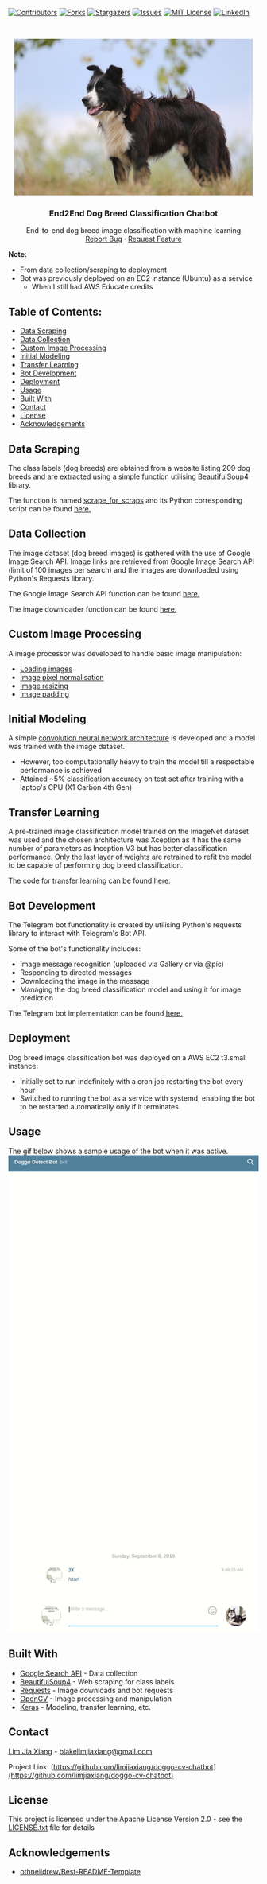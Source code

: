 [![Contributors][contributors-shield]][contributors-url]
[![Forks][forks-shield]][forks-url]
[![Stargazers][stars-shield]][stars-url]
[![Issues][issues-shield]][issues-url]
[![MIT License][license-shield]][license-url]
[![LinkedIn][linkedin-shield]][linkedin-url]


<!-- PROJECT LOGO -->
<br />
<p align="center">
  <a href="https://github.com/limjiaxiang/doggo-cv-chatbot">
    <img src="assets/border_collie.jpg" alt="Logo" width="480" height="315">
  </a>
  
  <h3 align="center">End2End Dog Breed Classification Chatbot</h3>

  <p align="center">
     End-to-end dog breed image classification with machine learning
    <br />
    <a href="https://github.com/limjiaxiang/doggo-cv-chatbot/issues">Report Bug</a>
    ·
    <a href="https://github.com/limjiaxiang/doggo-cv-chatbot/issues">Request Feature</a>
  </p>
</p>

**Note:**
- From data collection/scraping to deployment
- Bot was previously deployed on an EC2 instance (Ubuntu) as a service
  - When I still had AWS Educate credits


## Table of Contents:
- [Data Scraping](#data-scraping)
- [Data Collection](#data-collection)
- [Custom Image Processing](#custom-image-processing)
- [Initial Modeling](#initial-modeling)
- [Transfer Learning](#transfer-learning)
- [Bot Development](#bot-development)
- [Deployment](#deployment)
- [Usage](#usage)
- [Built With](#built-with)
- [Contact](#contact)
- [License](#license)
- [Acknowledgements](#acknowledgements)

## Data Scraping
The class labels (dog breeds) are obtained from a website listing 209 dog breeds and are extracted using 
a simple function utilising BeautifulSoup4 library. 

The function is named [scrape_for_scraps](image_scrapper/scraper_downloader.py#14) and its Python corresponding
script can be found [here.](image_scrapper/scraper_downloader.py#94)

## Data Collection
The image dataset (dog breed images) is gathered with the use of Google Image Search API. 
Image links are retrieved from Google Image Search API (limit of 100 images per search)
and the images are downloaded using Python's Requests library.

The Google Image Search API function can be found [here.](image_scrapper/scraper_downloader.py#64)

The image downloader function can be found [here.](image_scrapper/scraper_downloader.py#52)

## Custom Image Processing
A image processor was developed to handle basic image manipulation:
- [Loading images](image_preprocess.py#67)
- [Image pixel normalisation](image_preprocess.py#94)
- [Image resizing](image_preprocess.py#122)
- [Image padding](image_preprocess.py#149)

## Initial Modeling
A simple [convolution neural network architecture](image_classifier_model.py#32) is developed and a model was trained with the image dataset.
- However, too computationally heavy to train the model till a respectable performance is achieved
- Attained ~5% classification accuracy on test set after training with a laptop's CPU (X1 Carbon 4th Gen)

## Transfer Learning
A pre-trained image classification model trained on the ImageNet dataset was used and the chosen architecture was 
Xception as it has the same number of parameters as Inception V3 but has better classification performance. 
Only the last layer of weights are retrained to refit the model to be capable of performing dog breed classification.

The code for transfer learning can be found [here.](image_classifier_model.py#72)

## Bot Development
The Telegram bot functionality is created by utilising Python's requests library to interact with Telegram's Bot API.

Some of the bot's functionality includes:
- Image message recognition (uploaded via Gallery or via @pic)
- Responding to directed messages
- Downloading the image in the message
- Managing the dog breed classification model and using it for image prediction

The Telegram bot implementation can be found [here.](telegram_bot/doggo_detect_bot.py)

## Deployment
Dog breed image classification bot was deployed on a AWS EC2 t3.small instance:
- Initially set to run indefinitely with a cron job restarting the bot every hour
- Switched to running the bot as a service with systemd, enabling the bot to be restarted automatically only if it terminates

## Usage
The gif below shows a sample usage of the bot when it was active.
![](assets/doggo_bot_demo.gif)

## Built With
* [Google Search API](https://github.com/googleapis/google-api-python-client) - Data collection
* [BeautifulSoup4](https://www.crummy.com/software/BeautifulSoup/bs4/doc/) - Web scraping for class labels
* [Requests](https://2.python-requests.org/en/master/) - Image downloads and bot requests
* [OpenCV](https://github.com/opencv/opencv) - Image processing and manipulation
* [Keras](https://github.com/keras-team/keras) - Modeling, transfer learning, etc.

<!-- CONTACT -->
## Contact

[Lim Jia Xiang](https://linkedin.com/in/limjiaxiang) - blakelimjiaxiang@gmail.com

Project Link: [https://github.com/limjiaxiang/doggo-cv-chatbot](https://github.com/limjiaxiang/doggo-cv-chatbot)

## License

This project is licensed under the Apache License Version 2.0 - see the [LICENSE.txt](LICENSE.txt) file for details

<!-- ACKNOWLEDGEMENTS -->
## Acknowledgements
* [othneildrew/Best-README-Template](https://github.com/othneildrew/Best-README-Template/blob/master/README.md)


<!-- MARKDOWN LINKS & IMAGES -->
<!-- https://www.markdownguide.org/basic-syntax/#reference-style-links -->
[contributors-shield]: https://img.shields.io/github/contributors/limjiaxiang/doggo-cv-chatbot.svg?style=flat-square
[contributors-url]: https://github.com/limjiaxiang/doggo-cv-chatbot/graphs/contributors
[forks-shield]: https://img.shields.io/github/forks/limjiaxiang/doggo-cv-chatbot.svg?style=flat-square
[forks-url]: https://github.com/limjiaxiang/doggo-cv-chatbot/network/members
[stars-shield]: https://img.shields.io/github/stars/limjiaxiang/doggo-cv-chatbot.svg?style=flat-square
[stars-url]: https://github.com/limjiaxiang/doggo-cv-chatbot/stargazers
[issues-shield]: https://img.shields.io/github/issues/limjiaxiang/doggo-cv-chatbot.svg?style=flat-square
[issues-url]: https://github.com/limjiaxiang/doggo-cv-chatbot/issues
[license-shield]: https://img.shields.io/github/license/limjiaxiang/doggo-cv-chatbot.svg?style=flat-square
[license-url]: https://github.com/limjiaxiang/doggo-cv-chatbot/blob/master/LICENSE.txt
[linkedin-shield]: https://img.shields.io/badge/-LinkedIn-black.svg?style=flat-square&logo=linkedin&colorB=555
[linkedin-url]: https://linkedin.com/in/limjiaxiang
